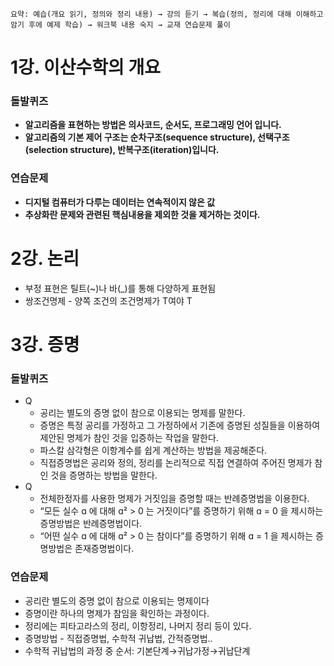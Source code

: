 ```
요약: 예습(개요 읽기, 정의와 정리 내용) → 강의 듣기 → 복습(정의, 정리에 대해 이해하고 암기 후에 예제 학습) → 워크북 내용 숙지 → 교재 연습문제 풀이
```

# 1강. 이산수학의 개요

### 돌발퀴즈

- **알고리즘을 표현하는 방법은 의사코드, 순서도, 프로그래밍 언어 입니다.**
- **알고리즘의 기본 제어 구조는 순차구조(sequence structure), 선택구조(selection structure), 반복구조(iteration)입니다.**

### 연습문제

- **디지털 컴퓨터가 다루는 데이터는 연속적이지 않은 값**
- **추상화란 문제와 관련된 핵심내용을 제외한 것을 제거하는 것이다.**

# 2강. 논리

- 부정 표현은 틸트(~)나 바(\_)를 통해 다양하게 표현됨
- 쌍조건명제 - 양쪽 조건의 조건명제가 T여야 T

# 3강. 증명

### 돌발퀴즈

- Q
  - 공리는 별도의 증명 없이 참으로 이용되는 명제를 말한다.
  - 증명은 특정 공리를 가정하고 그 가정하에서 기존에 증명된 성질들을 이용하여 제안된 명제가 참인 것을 입증하는 작업을 말한다.
  - 파스칼 삼각형은 이항계수를 쉽게 계산하는 방법을 제공해준다.
  - 직접증명법은 공리와 정의, 정리를 논리적으로 직접 연결하여 주어진 명제가 참인 것을 증명하는 방법을 말한다.
- Q
  - 전체한정자를 사용한 명제가 거짓임을 증명할 때는 반례증명법을 이용한다.
  - “모든 실수 ɑ 에 대해 ɑ² > 0 는 거짓이다”를 증명하기 위해 ɑ = 0 을 제시하는 증명방법은 반례증명법이다.
  - “어떤 실수 ɑ 에 대해 ɑ² > 0 는 참이다”를 증명하기 위해 ɑ = 1 을 제시하는 증명방법은 존재증명법이다.

### 연습문제

- 공리란 별도의 증명 없이 참으로 이용되는 명제이다
- 증명이란 하나의 명제가 참임을 확인하는 과정이다.
- 정리에는 피타고라스의 정리, 이항정리, 나머지 정리 등이 있다.
- 증명방법 - 직접증명법, 수학적 귀납법, 간적증명법..
- 수학적 귀납법의 과정 중 순서: 기본단계→귀납가정→귀납단계

